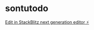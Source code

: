 # sontutodo

[Edit in StackBlitz next generation editor ⚡️](https://stackblitz.com/~/github.com/MANISHKENGUVA/sontutodo)